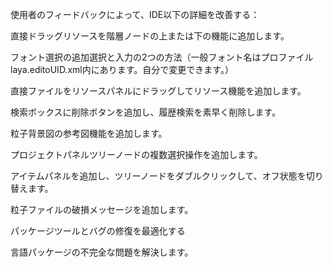 使用者のフィードバックによって、IDE以下の詳細を改善する：

直接ドラッグリソースを階層ノードの上または下の機能に追加します。

フォント選択の追加選択と入力の2つの方法（一般フォント名はプロファイルlaya.editoUID.xml内にあります。自分で変更できます。）

直接ファイルをリソースパネルにドラッグしてリソース機能を追加します。

検索ボックスに削除ボタンを追加し、履歴検索を素早く削除します。

粒子背景図の参考図機能を追加します。

プロジェクトパネルツリーノードの複数選択操作を追加します。

アイテムパネルを追加し、ツリーノードをダブルクリックして、オフ状態を切り替えます。

粒子ファイルの破損メッセージを追加します。

パッケージツールとバグの修復を最適化する

言語パッケージの不完全な問題を解決します。